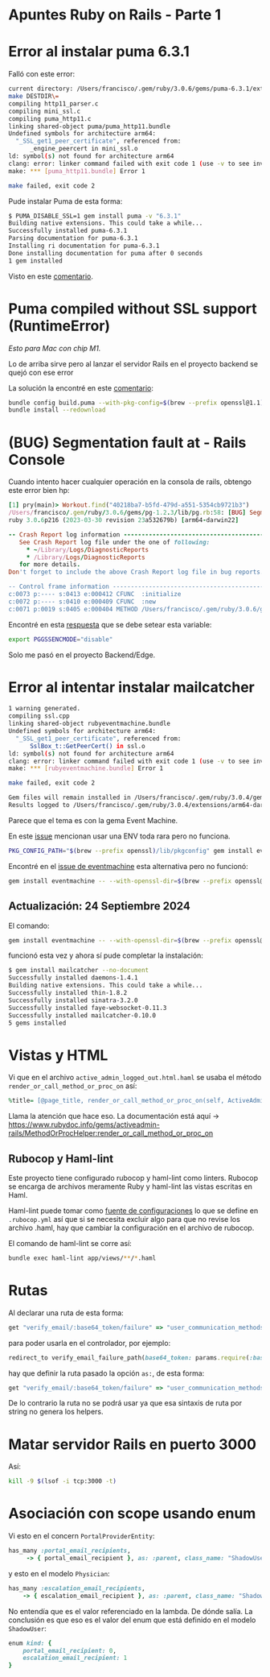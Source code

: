 # Apuntes Ruby on Rails - Parte 1

# Error al instalar puma 6.3.1

Falló con este error:
```bash
current directory: /Users/francisco/.gem/ruby/3.0.6/gems/puma-6.3.1/ext/puma_http11
make DESTDIR\=
compiling http11_parser.c
compiling mini_ssl.c
compiling puma_http11.c
linking shared-object puma/puma_http11.bundle
Undefined symbols for architecture arm64:
  "_SSL_get1_peer_certificate", referenced from:
	  _engine_peercert in mini_ssl.o
ld: symbol(s) not found for architecture arm64
clang: error: linker command failed with exit code 1 (use -v to see invocation)
make: *** [puma_http11.bundle] Error 1

make failed, exit code 2
```

Pude instalar Puma de esta forma:
```bash
$ PUMA_DISABLE_SSL=1 gem install puma -v "6.3.1"
Building native extensions. This could take a while...
Successfully installed puma-6.3.1
Parsing documentation for puma-6.3.1
Installing ri documentation for puma-6.3.1
Done installing documentation for puma after 0 seconds
1 gem installed
```

Visto en este [comentario](https://github.com/puma/puma/issues/2328#issuecomment-1673028216).


# Puma compiled without SSL support (RuntimeError)

*Esto para Mac con chip M1.*

Lo de arriba sirve pero al lanzar el servidor Rails en el proyecto backend se quejó con ese error

La solución la encontré en este [comentario](https://github.com/puma/puma/issues/2790#issuecomment-1547332463):

```bash
bundle config build.puma --with-pkg-config=$(brew --prefix openssl@1.1)/lib/pkgconfig
bundle install --redownload
```


# (BUG) Segmentation fault at - Rails Console

Cuando intento hacer cualquier operación en la consola de rails, obtengo este error bien hp:
```ruby
[1] pry(main)> Workout.find("40218ba7-b5fd-479d-a551-5354cb9721b3")
/Users/francisco/.gem/ruby/3.0.6/gems/pg-1.2.3/lib/pg.rb:58: [BUG] Segmentation fault at 0x0000000000000110
ruby 3.0.6p216 (2023-03-30 revision 23a532679b) [arm64-darwin22]

-- Crash Report log information --------------------------------------------
   See Crash Report log file under the one of following:                    
	 * ~/Library/Logs/DiagnosticReports                                     
	 * /Library/Logs/DiagnosticReports                                      
   for more details.                                                        
Don't forget to include the above Crash Report log file in bug reports.     

-- Control frame information -----------------------------------------------
c:0073 p:---- s:0413 e:000412 CFUNC  :initialize
c:0072 p:---- s:0410 e:000409 CFUNC  :new
c:0071 p:0019 s:0405 e:000404 METHOD /Users/francisco/.gem/ruby/3.0.6/gems/pg-1.2.3/lib/pg.rb:58
```

Encontré en esta [respuesta](https://github.com/ged/ruby-pg/issues/538#issuecomment-1591629049) que se debe setear esta variable:
```bash
export PGGSSENCMODE="disable"
```

Solo me pasó en el proyecto Backend/Edge.

# Error al intentar instalar mailcatcher

```bash
1 warning generated.
compiling ssl.cpp
linking shared-object rubyeventmachine.bundle
Undefined symbols for architecture arm64:
  "_SSL_get1_peer_certificate", referenced from:
	  SslBox_t::GetPeerCert() in ssl.o
ld: symbol(s) not found for architecture arm64
clang: error: linker command failed with exit code 1 (use -v to see invocation)
make: *** [rubyeventmachine.bundle] Error 1

make failed, exit code 2

Gem files will remain installed in /Users/francisco/.gem/ruby/3.0.4/gems/eventmachine-1.0.9 for inspection.
Results logged to /Users/francisco/.gem/ruby/3.0.4/extensions/arm64-darwin-22/3.0.0/eventmachine-1.0.9/gem_make.out
```

Parece que el tema es con la gema Event Machine.

En este [issue](https://github.com/sj26/mailcatcher/issues/254) mencionan usar una ENV toda rara pero no funciona.

```bash
PKG_CONFIG_PATH="$(brew --prefix openssl)/lib/pkgconfig" gem install eventmachine -v "1.0.9"
```

Encontré en el [issue de eventmachine](https://github.com/eventmachine/eventmachine/issues/981) esta alternativa pero no funcionó:

```bash
gem install eventmachine -- --with-openssl-dir=$(brew --prefix openssl@1.1)
```

## Actualización: 24 Septiembre 2024

El comando:
```bash
gem install eventmachine -- --with-openssl-dir=$(brew --prefix openssl@1.1)
```

funcionó esta vez y ahora sí pude completar la instalación:
```bash
$ gem install mailcatcher --no-document
Successfully installed daemons-1.4.1
Building native extensions. This could take a while...
Successfully installed thin-1.8.2
Successfully installed sinatra-3.2.0
Successfully installed faye-websocket-0.11.3
Successfully installed mailcatcher-0.10.0
5 gems installed
```

# Vistas y HTML

Vi que en el archivo `active_admin_logged_out.html.haml` se usaba el método `render_or_call_method_or_proc_on` así:

```ruby
%title= [@page_title, render_or_call_method_or_proc_on(self, ActiveAdmin.application.site_title)].compact.join(" | ")
```

Llama la atención que hace eso. La documentación está aquí -> https://www.rubydoc.info/gems/activeadmin-rails/MethodOrProcHelper:render_or_call_method_or_proc_on

## Rubocop y Haml-lint

Este proyecto tiene configurado rubocop y haml-lint como linters. Rubocop se encarga de archivos meramente Ruby y haml-lint las vistas escritas en Haml.

Haml-lint puede tomar como [fuente de configuraciones](https://github.com/sds/haml-lint/blob/main/lib/haml_lint/linter/README.md#rubocop) lo que se define en `.rubocop.yml` así que si se necesita excluir algo para que no revise los archivo .haml, hay que cambiar la configuración en el archivo de rubocop.

El comando de haml-lint se corre así:
```bash
bundle exec haml-lint app/views/**/*.haml
```

# Rutas

Al declarar una ruta de esta forma:
```ruby
get "verify_email/:base64_token/failure" => "user_communication_methods/email_verifications#failure"
```

para poder usarla en el controlador, por ejemplo:
```ruby
redirect_to verify_email_failure_path(base64_token: params.require(:base64_token))
```

hay que definir la ruta pasado la opción `as:`, de esta forma:
```ruby
get "verify_email/:base64_token/failure" => "user_communication_methods/email_verifications#failure", as: "verify_email_failure"
```

De lo contrario la ruta no se podrá usar ya que esa sintaxis de ruta por string no genera los helpers.

# Matar servidor Rails en puerto 3000

Así:
```bash
kill -9 $(lsof -i tcp:3000 -t)
```

# Asociación con scope usando enum

Vi esto en el concern `PortalProviderEntity`:
```ruby
has_many :portal_email_recipients,
	 -> { portal_email_recipient }, as: :parent, class_name: "ShadowUser"
```

y esto en el modelo `Physician`:
```ruby
has_many :escalation_email_recipients,
    -> { escalation_email_recipient }, as: :parent, class_name: "ShadowUser"
```

No entendía que es el valor referenciado en la lambda. De dónde salía. La conclusión es que eso es el valor del enum que está definido en el modelo `ShadowUser`:
```ruby
enum kind: {
	portal_email_recipient: 0,
	escalation_email_recipient: 1
}
```